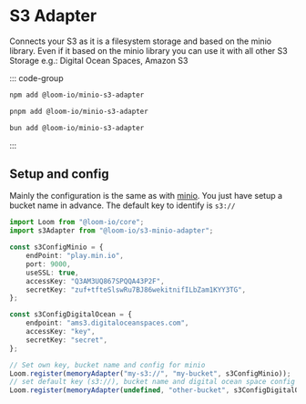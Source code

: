 ---
---

# S3 Adapter

Connects your S3 as it is a filesystem storage and based on the minio library. Even if it based on the minio library you can use it with all other S3 Storage e.g.: Digital Ocean Spaces, Amazon S3

::: code-group

```sh [npm]
npm add @loom-io/minio-s3-adapter
```

```sh [pnpm]
pnpm add @loom-io/minio-s3-adapter
```

```sh [bun]
bun add @loom-io/minio-s3-adapter
```

:::

## Setup and config

Mainly the configuration is the same as with [minio](https://min.io/docs/minio/linux/developers/javascript/API.html). You just have setup a bucket name in advance. The default key to identify is `s3://`

```ts
import Loom from "@loom-io/core";
import s3Adapter from "@loom-io/s3-minio-adapter";

const s3ConfigMinio = {
	endPoint: "play.min.io",
	port: 9000,
	useSSL: true,
	accessKey: "Q3AM3UQ867SPQQA43P2F",
	secretKey: "zuf+tfteSlswRu7BJ86wekitnifILbZam1KYY3TG",
};

const s3ConfigDigitalOcean = {
	endpoint: "ams3.digitaloceanspaces.com",
	accessKey: "key",
	secretKey: "secret",
};

// Set own key, bucket name and config for minio
Loom.register(memoryAdapter("my-s3://", "my-bucket", s3ConfigMinio));
// set default key (s3://), bucket name and digital ocean space config
Loom.register(memoryAdapter(undefined, "other-bucket", s3ConfigDigitalOcean));
```
